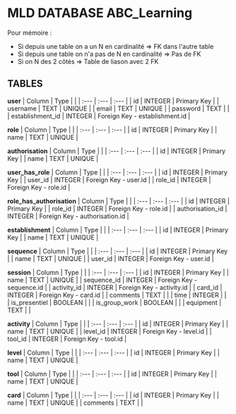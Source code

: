 # MLD DATABASE ABC_Learning

Pour mémoire :

- Si depuis une table on a un N en cardinalité => FK dans l'autre table
- Si depuis une table on n'a pas de N en cardinalité => Pas de FK
- Si on N des 2 côtés => Table de liason avec 2 FK

## TABLES

**user**
| Column | Type | |
| :--- | :--- | :--- |
| id | INTEGER | Primary Key |
| username | TEXT | UNIQUE |
| email | TEXT | UNIQUE |
| password | TEXT | |
| establishment_id | INTEGER | Foreign Key - establishment.id |

**role**
| Column | Type | |
| :--- | :--- | :--- |
| id | INTEGER | Primary Key |
| name | TEXT | UNIQUE |

**authorisation**
| Column | Type | |
| :--- | :--- | :--- |
| id | INTEGER | Primary Key |
| name | TEXT | UNIQUE |

**user_has_role**
| Column | Type | |
| :--- | :--- | :--- |
| id | INTEGER | Primary Key |
| user_id | INTEGER | Foreign Key - user.id |
| role_id | INTEGER | Foreign Key - role.id |

**role_has_authorisation**
| Column | Type | |
| :--- | :--- | :--- |
| id | INTEGER | Primary Key |
| role_id | INTEGER | Foreign Key - role.id |
| authorisation_id | INTEGER | Foreign Key - authorisation.id |

**establishment**
| Column | Type | |
| :--- | :--- | :--- |
| id | INTEGER | Primary Key |
| name | TEXT | UNIQUE |

**sequence**
| Column | Type | |
| :--- | :--- | :--- |
| id | INTEGER | Primary Key |
| name | TEXT | UNIQUE |
| user_id | INTEGER | Foreign Key - user.id |

**session**
| Column | Type | |
| :--- | :--- | :--- |
| id | INTEGER | Primary Key |
| name | TEXT | UNIQUE |
| sequence_id | INTEGER | Foreign Key - sequence.id |
| activity_id | INTEGER | Foreign Key - activity.id |
| card_id | INTEGER | Foreign Key - card.id |
| comments | TEXT | |
| time | INTEGER | |
| is_presentiel | BOOLEAN | |
| is_group_work | BOOLEAN | |
| equipment | TEXT | |

**activity**
| Column | Type | |
| :--- | :--- | :--- |
| id | INTEGER | Primary Key |
| name | TEXT | UNIQUE |
| level_id | INTEGER | Foreign Key - level.id |
| tool_id | INTEGER | Foreign Key - tool.id |

**level**
| Column | Type | |
| :--- | :--- | :--- |
| id | INTEGER | Primary Key |
| name | TEXT | UNIQUE |

**tool**
| Column | Type | |
| :--- | :--- | :--- |
| id | INTEGER | Primary Key |
| name | TEXT | UNIQUE |

**card**
| Column | Type | |
| :--- | :--- | :--- |
| id | INTEGER | Primary Key |
| name | TEXT | UNIQUE |
| comments | TEXT | |

